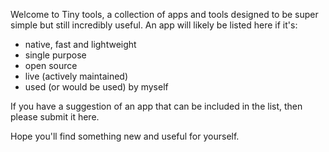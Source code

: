 Welcome to Tiny tools, a collection of apps and tools designed to be super simple but still incredibly useful. An app will likely be listed here if it's:

- native, fast and lightweight
- single purpose
- open source
- live (actively maintained)
- used (or would be used) by myself

If you have a suggestion of an app that can be included in the list, then please submit it here.

Hope you'll find something new and useful for yourself.
